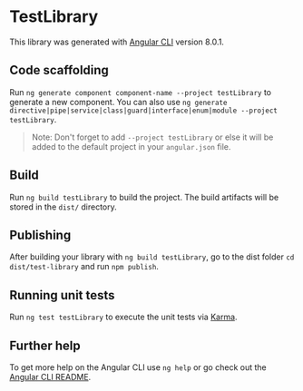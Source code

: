 # TestLibrary

This library was generated with [Angular CLI](https://github.com/angular/angular-cli) version 8.0.1.

## Code scaffolding

Run `ng generate component component-name --project testLibrary` to generate a new component. You can also use `ng generate directive|pipe|service|class|guard|interface|enum|module --project testLibrary`.
> Note: Don't forget to add `--project testLibrary` or else it will be added to the default project in your `angular.json` file. 

## Build

Run `ng build testLibrary` to build the project. The build artifacts will be stored in the `dist/` directory.

## Publishing

After building your library with `ng build testLibrary`, go to the dist folder `cd dist/test-library` and run `npm publish`.

## Running unit tests

Run `ng test testLibrary` to execute the unit tests via [Karma](https://karma-runner.github.io).

## Further help

To get more help on the Angular CLI use `ng help` or go check out the [Angular CLI README](https://github.com/angular/angular-cli/blob/master/README.md).
